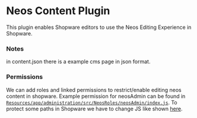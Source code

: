 # Neos Content Plugin

This plugin enables Shopware editors to use the Neos Editing Experience in Shopware.


### Notes

in content.json there is a example cms page in json format.

### Permissions
We can add roles and linked permissions to restrict/enable editing neos content in shopware.
Example permission for neosAdmin can be found in [`Resources/app/administration/src/NeosRoles/neosAdmin/index.js`](./src/Resources/app/administration/src/NeosRoles/neosAdmin/index.js).
To protect some paths in Shopware we have to change JS like shown [here](https://developer.shopware.com/docs/guides/plugins/plugins/administration/permissions-error-handling/add-acl-rules.html#protect-your-plugin-routes).
